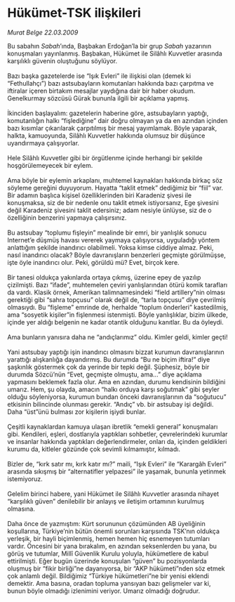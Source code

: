 # Hükümet-TSK ilişkileri

*Murat Belge 22.03.2009*

<div class="taraf_structure_2col_1zq">
<div class="margen_n">



 <p>Bu sabahın <i>Sabah</i>’ında, Başbakan Erdoğan’la bir grup <i>Sabah</i> yazarının konuşmaları yayınlanmış. Başbakan, Hükümet ile Silâhlı Kuvvetler arasında karşılıklı güvenin oluştuğunu söylüyor. <br/><br/>Bazı başka gazetelerde ise “Işık Evleri” ile ilişkisi olan (demek ki “Fethullahçı”) bazı astsubayların komutanları hakkında bazı çarpıtma ve iftiralar içeren birtakım mesajlar yaydığına dair bir haber okudum. Genelkurmay sözcüsü Gürak bununla ilgili bir açıklama yapmış. <br/><br/>İkinciden başlayalım: gazetelerin haberine göre, astsubayların yaptığı, komutanlığın halkı “fişlediğine” dair doğru olmayan ya da en azından içinden bazı kısımlar çıkarılarak çarpıtılmış bir mesaj yayımlamak. Böyle yaparak, halkta, kamuoyunda, Silâhlı Kuvvetler hakkında olumsuz bir düşünce uyandırmaya çalışıyorlar. <br/><br/>Hele Silâhlı Kuvvetler gibi bir örgütlenme içinde herhangi bir şekilde hoşgörülemeyecek bir eylem. <br/><br/>Ama böyle bir eylemin arkaplanı, muhtemel kaynakları hakkında birkaç söz söyleme gereğini duyuyorum. Hayatta “taklit etmek” dediğimiz bir “fiil” var. Bir adamın başlıca kişisel özelliklerinden biri Karadeniz şivesi ile konuşmaksa, siz de bir nedenle onu taklit etmek istiyorsanız, Ege şivesini değil Karadeniz şivesini taklit edersiniz; adam nesiyle ünlüyse, siz de o özelliğinin benzerini yapmaya çalışırsınız. <br/><br/>Bu astsubay “toplumu fişleyin” mealinde bir emri, bir yanlışlık sonucu Internet’e düşmüş havası vererek yaymaya çalışıyorsa, uyguladığı yöntem anlattığım şekilde inandırıcı olabilmeli. Yoksa kimse ciddiye almaz. Peki, nasıl inandırıcı olacak? Böyle davranışların benzerleri geçmişte görülmüşse, işte öyle inandırıcı olur. Peki, görüldü mü? Evet, birçok kere. <br/><br/>Bir tanesi oldukça yakınlarda ortaya çıkmış, üzerine epey de yazılıp çizilmişti. Bazı “ifade”, muhtemelen çeviri yanlışlarından ötürü komik tarafları da vardı. Klasik örnek, Amerikan talimnamesindeki “field artillery”nin olması gerektiği gibi “sahra topçusu” olarak değil de, “tarla topçusu” diye çevrilmiş olmasıydı. Bu “fişleme” emrinde de, herhalde “toplum önderleri” kastedilmiş, ama “sosyetik kişiler”in fişlenmesi istenmişti. Böyle yanlışlıklar, bizim ülkede, içinde yer aldığı belgenin ne kadar otantik olduğunu kanıtlar. Bu da öyleydi. <br/><br/>Ama bunların yanısıra daha ne “andıçlarımız” oldu. Kimler geldi, kimler geçti! <br/><br/>Yani astsubay yaptığı işin inandırıcı olmasını bizzat kurumun davranışlarının yarattığı alışkanlığa dayandırmış. Bu durumda “Bu ne biçim iftira!” diye şaşkınlık göstermek çok da yerinde bir tepki değil. Şüphesiz, böyle bir durumda Sözcü’nün “Evet, geçmişte olmuştu, ama...” diye açıklama yapmasını beklemek fazla olur. Ama en azından, durumu kendisinin bildiğini umarız. Hem, şu olayda, amacın “halkı orduya karşı soğutmak” gibi şeyler olduğu söyleniyorsa, kurumun bundan önceki davranışlarının da “soğutucu” etkisinin bilincinde olunması gerekir. “Andıç” vb. bir astsubay işi değildi. Daha “üst”ünü bulması zor kişilerin işiydi bunlar. <br/><br/>Çeşitli kaynaklardan kamuya ulaşan ibretlik “emekli general” konuşmaları gibi. Kendileri, eşleri, dostlarıyla yaptıkları sohbetler, çevrelerindeki kurumlar ve insanlar hakkında yaptıkları değerlendirmeler, onları da, içinden geldikleri kurumu da, kitleler gözünde çok sevimli kılmamıştır, kılmadı. <br/><br/>Bizler de, “kırk satır mı, kırk katır mı?” maili, “Işık Evleri” ile “Karargâh Evleri” arasında sıkışmış bir “alternatifler yelpazesi” ile yaşamak, bununla yetinmek istemiyoruz. <br/><br/>Gelelim birinci habere, yani Hükümet ile Silâhlı Kuvvetler arasında nihayet “karşılıklı güven” denilebilir bir anlayış ve iletişim ortamının kurulmuş olmasına. <br/><br/>Daha önce de yazmıştım: Kürt sorununun çözümünden AB üyeliğinin koşullarına, Türkiye’nin bütün önemli sorunları karşısında TSK’nın oldukça yerleşik, bir hayli biçimlenmiş, hemen hemen hiç esnemeyen tutumları vardır. Öncesini bir yana bırakalım, en azından seksenlerden bu yana, bu görüş ve tutumlar, Millî Güvenlik Kurulu yoluyla, hükümetlere de kabul ettirilmişti. Eğer bugün üzerinde konuşulan “güven” bu pozisyonlarda oluşmuş bir “fikir birliği”ne dayanıyorsa, bir “AKP hükümeti”nden söz etmek çok anlamlı değil. Bildiğimiz “Türkiye hükümetleri”ne bir yenisi eklendi demektir. Ama basına, oradan topluma yansıyan bazı gelişmeler var ki, bunun böyle olmadığı izlenimini veriyor. Umarız olmadığı doğrudur.</p>

<br/>


<div id="taraf_not">
</div>

</div>


</div>

